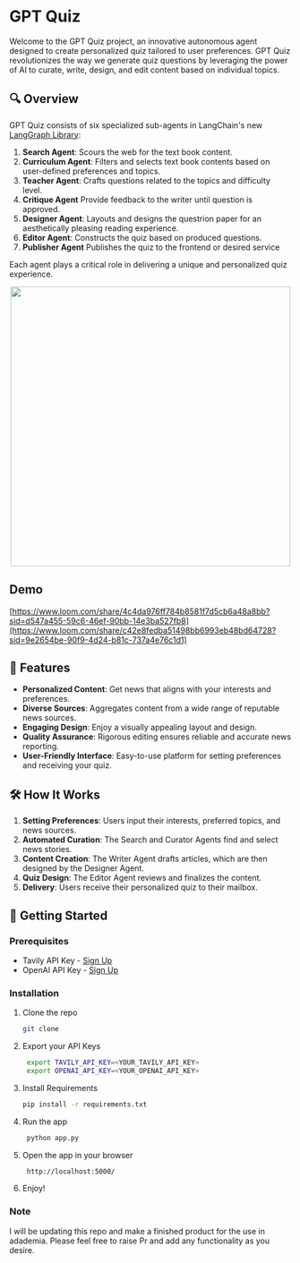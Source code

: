 # GPT Quiz

Welcome to the GPT Quiz project, an innovative autonomous agent designed to create personalized quiz tailored to user preferences. GPT Quiz revolutionizes the way we generate quiz questions by leveraging the power of AI to curate, write, design, and edit content based on individual topics.

## 🔍 Overview

GPT Quiz consists of six specialized sub-agents in LangChain's new [LangGraph Library](https://github.com/langchain-ai/langgraph):

1. **Search Agent**: Scours the web for the text book content.
2. **Curriculum Agent**: Filters and selects text book contents based on user-defined preferences and topics.
3. **Teacher Agent**: Crafts questions related to the topics and difficulty level.
4. **Critique Agent** Provide feedback to the writer until question is approved.
5. **Designer Agent**: Layouts and designs the questrion paper for an aesthetically pleasing reading experience.
6. **Editor Agent**: Constructs the quiz based on produced questions.
7. **Publisher Agent** Publishes the quiz to the frontend or desired service

Each agent plays a critical role in delivering a unique and personalized quiz experience.

<div align="center">
<img align="center" height="500" src="https://tavily-media.s3.amazonaws.com/gpt-quiz-architecture.png">
</div>


## Demo
[https://www.loom.com/share/4c4da976ff784b8581f7d5cb6a48a8bb?sid=d547a455-59c6-46ef-90bb-14e3ba527fb8](https://www.loom.com/share/c42e8fedba51498bb6993eb48bd64728?sid=9e2654be-90f9-4d24-b81c-737a4e76c1d1)



## 🌟 Features

- **Personalized Content**: Get news that aligns with your interests and preferences.
- **Diverse Sources**: Aggregates content from a wide range of reputable news sources.
- **Engaging Design**: Enjoy a visually appealing layout and design.
- **Quality Assurance**: Rigorous editing ensures reliable and accurate news reporting.
- **User-Friendly Interface**: Easy-to-use platform for setting preferences and receiving your quiz.

## 🛠️ How It Works

1. **Setting Preferences**: Users input their interests, preferred topics, and news sources.
2. **Automated Curation**: The Search and Curator Agents find and select news stories.
3. **Content Creation**: The Writer Agent drafts articles, which are then designed by the Designer Agent.
4. **Quiz Design**: The Editor Agent reviews and finalizes the content.
5. **Delivery**: Users receive their personalized quiz to their mailbox.

## 🚀 Getting Started

### Prerequisites

- Tavily API Key - [Sign Up](https://tavily.com/)
- OpenAI API Key - [Sign Up](https://platform.openai.com/)

### Installation

1. Clone the repo
   ```sh
   git clone
    ```
2. Export your API Keys
   ```sh
    export TAVILY_API_KEY=<YOUR_TAVILY_API_KEY>
    export OPENAI_API_KEY=<YOUR_OPENAI_API_KEY>
    ```
3. Install Requirements
   ```sh
   pip install -r requirements.txt
   ```
4. Run the app
   ```sh
    python app.py
    ```
5. Open the app in your browser
   ```sh
    http://localhost:5000/
    ```
6. Enjoy!


### Note

I will be updating this repo and make a finished product for the use in adademia. Please feel free to raise Pr and add any functionality as you desire. 
